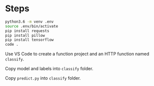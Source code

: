 # Steps

```bash
python3.6 -m venv .env
source .env/bin/activate
pip install requests
pip install pillow
pip install tensorflow
code .
```

Use VS Code to create a function project and an HTTP function named `classify`.

Copy model and labels into `classify` folder.

Copy `predict.py` into `classify` folder.

```bash

```
